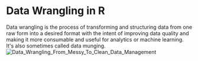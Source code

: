 # Data Wrangling in R
Data wrangling is the process of transforming and structuring data from one raw form into a desired format with the intent of improving data quality and making it more consumable and useful for analytics or machine learning. It's also sometimes called data munging.
![Data_Wrangling_From_Messy_To_Clean_Data_Management](https://github.com/Moheid/DataWranglinginR/assets/30018417/5d84c4a5-e488-44cc-b138-57a201bf4a1e)

